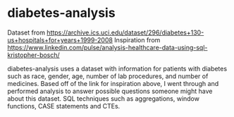 # diabetes-analysis

Dataset from https://archive.ics.uci.edu/dataset/296/diabetes+130-us+hospitals+for+years+1999-2008
Inspiration from https://www.linkedin.com/pulse/analysis-healthcare-data-using-sql-kristopher-bosch/

diabetes-analysis uses a dataset with information for patients with diabetes such as race, gender, age, number of lab procedures, and number of medicines. Based off of the link for inspiration above, I went through and performed analysis to answer possible questions someone might have about this dataset. SQL techniques such as aggregations, window functions, CASE statements and CTEs.
